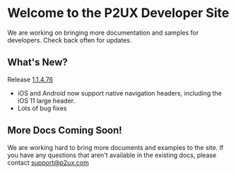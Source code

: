 # Welcome to the P2UX Developer Site

We are working on bringing more documentation and samples for developers. Check back often for updates.

## What's New?

Release <a href="https://github.com/P2UX/ClientLibraries" target="_blank">1.1.4.76</a>

* iOS and Android now support native navigation headers, including the iOS 11 large header.
* Lots of bug fixes

## More Docs Coming Soon!

We are working hard to bring more documents and examples to the site. If you have any questions that aren't available in the existing docs, please contact <support@p2ux.com>